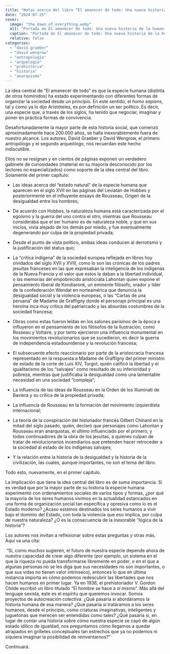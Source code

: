 ```yaml
---
title: "Notas acerca del libro “El amanecer de todo: Una nueva historia de la humanidad” de David Graeber y David Wengrow."
date: "2024-07-25"
cover:
  image: "the_dawn_of_everything.webp" 
  alt: "Portada de El amanecer de todo: Una nueva historia de la humanidad."
  caption: "Portada de El amanecer de todo: Una nueva historia de la humanidad."
  relative: false
categories: 
  - "david graeber"
  - "david wengrow"
  - "antropología"
  - "arquelogía"
  - "prehistoria"
  - "historia"
  - "anarquismo"
---
```


La idea central de “El amanecer de todo” es que la especie humana (distinta de otros homínidos) ha estado experimentando con diferentes formas de organizar la sociedad desde un principio. En este sentido, el _homo sapiens_, tal y como ya lo dijo Aristóteles, es por definición un ser político. Es decir, una especie que, a través de los siglos, ha tenido que negociar, imaginar y poner en práctica formas de convivencia.

Desafortunadamente la mayor parte de esta historia social, que comenzó aproximadamente hace 200.000 años, se halla inexorablemente fuera de nuestro alcance. Los autores, David Graeber y David Wengrow, el primero antropólogo y el segundo arqueólogo, nos recuerdan este hecho indiscutible. 

Ellos no se resignan y en cientos de páginas exponen un verdadero gabinete de curiosidades (material en su mayoría desconocido por los lectores no especializados) como soporte de la idea central del libro. Solamente del primer capítulo: 

*   Las ideas acerca del “estado natural” de la especie humana que aparecen en el siglo XVII en las páginas del Leviatán de Hobbes y posteriormente en el influyente ensayo de Rousseau, Origen de la desigualdad entre los hombres;
    
*   De acuerdo con Hobbes, la naturaleza humana está caracterizada por el egoísmo y la guerra del uno contra el otro, mientras que Rousseau consideraba que el ser humano es de naturaleza noble, y que en sus inicios, vivía alejado de los demás por miedo, y fue eventualmente degenerando por culpa de la propiedad privada;
    
*   Desde el punto de vista político, ambas ideas conducen al derrotismo y la justificación del status quo;
    
*   La “crítica indígena” de la sociedad europea reflejada en libros hoy olvidados del siglo XVII y XVIII, como lo son las crónicas de los padres jesuitas franceses en las que expresaban la inteligencia de los indígenas de la Nueva Francia y el valor que estos le daban a la libertad individual, o las memorias del empobrecido aristócrata Lahontan quien expone el pensamiento liberal de Kondiaronk, un eminente filósofo, orador y líder de la confederación Wendat en norteamérica que denuncia la desigualdad social y la violencia europeas, o las “Cartas de una peruana” de Madame de Graffigny donde el personaje principal es una heroína inca muy crítica del patriarcado y las absurdas costumbres de la sociedad francesa;
    
*   Obras como estas fueron leídas en los salones parisinos de la época e influyeron en el pensamiento de los filósofos de la Ilustración, como Rosseau y Voltaire, y por tanto ejercieron una influencia monumental en los movimientos revolucionarios que se sucedieron, es decir la guerra de independencia estadounidense y la revolución francesa;
    
*   El subsecuente efecto reaccionario por parte de la aristocracia francesa representado en la respuesta a Madame de Graffigny del primer ministro de estado de la corte de Luis XIV, Turgot, quién calificó la libertad y el igualitarismo de los “salvajes” como resultado de su inferioridad y pobreza, mientras que justificaba la desigualdad como una lamentable necesidad en una sociedad “compleja”;
    
*   La influencia de las ideas de Rousseau en la Orden de los Illuminati de Baviera y su crítica de la propiedad privada;
    
*   La influencia de Rousseau en la formación del movimiento izquierdista internacional;
    
*   La teoría de la conspiración del historiador francés Gilbert Chinard en la mitad del siglo pasado, quién, declaró que personajes como Lahontan y Rousseau eran anarquistas, el último influenciado por el primero, y todos continuadores de la obra de los jesuitas, a quienes culpan de tratar de revolucionarios incendiarios que pretenden hacer retroceder a la sociedad al estado de los indígenas salvajes;
    
*   Y la relación entre la historia de la desigualdad y la historia de la civilización, las cuales, aunque importantes, no son el tema del libro. 
    

Todo esto, nuevamente, en el primer capítulo. 

La implicación que tiene la idea central del libro es de suma importancia. Si es verdad que por la mayor parte de su historia la especie humana experimentó con ordenamientos sociales de varios tipos y formas, ¿por qué la mayoría de los seres humanos vivimos en la actualidad estancados en una forma de organización social tan específica y opresiva como lo es el Estado moderno? ¿Acaso estamos destinados los seres humanos a vivir bajo el dominio del Estado, con toda la violencia que eso implica, por culpa de nuestra naturaleza? ¿O es la consecuencia de la inexorable “lógica de la historia”?

Los autores nos invitan a reflexionar sobre estas preguntas y otras más. Aquí va una cita:

 “Si, como muchos sugieren, el futuro de nuestra especie depende ahora de nuestra capacidad de crear algo diferente (por ejemplo, un sistema en el que la riqueza no pueda transformarse libremente en poder, o en el que a algunas personas no se les diga que sus necesidades no son importantes, o que sus vidas no tienen valor intrínseco), entonces lo que en última instancia importa es cómo podemos redescubrir las libertades que nos hacen humanos en primer lugar. Ya en 1936, el prehistoriador V. Gordon Childe escribió un libro titulado “El hombre se hace a sí mismo”. Más allá del lenguaje sexista, este es el espíritu que queremos invocar. Somos proyectos de autocreación colectiva. ¿Qué pasaría si abordáramos la historia humana de esa manera? ¿Qué pasaría si tratáramos a los seres humanos, desde el principio, como criaturas imaginativas, inteligentes y juguetonas que merecen ser entendidas como tales? ¿Qué pasaría si, en lugar de contar una historia sobre cómo nuestra especie se cayó de algún estado idílico de igualdad, nos preguntamos cómo llegamos a quedar atrapados en grilletes conceptuales tan estrechos que ya no podemos ni siquiera imaginar la posibilidad de reinventarnos?”

Continuará.